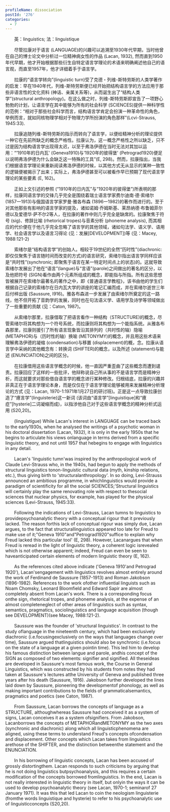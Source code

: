 ```yaml
---
profileName: dissociation
postId: '276'
categories:
  - 7
---
```

‌‌‌‌　　英：linguistics; 法：linguistique


‌‌‌‌　　尽管拉康对于语言 (LANGUAGE)的兴趣可以追溯至1930年代早期，当时他曾在自己的博士论文中分析过一位精神病女性的作品 (Lacan, 1932), 然而直到1950年代早期，他才开始根据那些衍生自特定语言学理论的术语来明确阐述他自己的语言观，而直至1957年，他才详细着手于语言学。

‌‌‌‌　　拉康的“语言学转向”(linguistic turn)受了克德・列维-斯特劳斯的人类学著作的启发：早在1940年代，列维-斯特劳斯便已经开始把结构语言学的方法应用于那些非语言性的文化资料 (神话、亲属关系等)，从而诞生出了“结构人类学”(structural anthropology)。在这么做之时，列维-斯特劳斯即宣告了一项野心勃勃的计划，让语言学在其中能够为所有的社会科学 (SCIENCES)提供一种科学性的范例：“相对于那些社会科学而言，结构语言学肯定会扮演一种革命性的角色，举例而言，就如同核物理学相对于物理力学所扮演的角色那样”(Lcvi-Strauss, 1945:33).

‌‌‌‌　　拉康追随列维-斯特劳斯的指示而转向了语言学，以便给精神分析的理论提供一种它在先前所缺乏的概念严格性。拉康认为，这一概念严格性之所以缺乏，只不过是因为结构语言学出现得太迟，以至于弗洛伊德在当时无法对其加以运用：“‘1910年的日内瓦' (Geneva1910)与‘1920年的彼得堡' (Petrograd1920)便足以说明弗洛伊德为什么会缺乏这一特殊的工具”(E, 298)。然而，拉康指出，当我们根据语言学理论来重新阅读弗洛伊德的时候，以其他方式无从显示的某种一致性的逻辑便被揭示了出来；实际上，弗洛伊德甚至可以被看作早已预期了现代语言学理论的某些要素 (E, 162)。

‌‌‌‌　　正如上文引述的参照 (“1910年的日内瓦”与“1920年的彼得堡”)所表明的那样，拉康同语言学的交锋几乎完全是围绕着瑞士语言学家费尔迪南·德·索绪尔 (1857一1913)与俄国语言学家罗曼·雅各布森 (1896一1982)的著作而进行的。至于对其他那些有影响的语言学家的提及，诸如诺姆·乔姆斯基、莱昂纳德·布鲁姆菲尔德以及爱德华·萨不尔2等人，在拉康的著作中则几乎完全是缺席的。拉康聚焦于符号 (sig)、修辞比喻 (rhetorical tropes)与音素分析 (phoneme analysis), 而其相应的代价便在于他几乎完全忽略了语言学的其他领域，诸如句法学、语义学、语用学、社会语言学以及语言习得论 (见：发展[DEVELOPMENT])等 (见：Macey, 1988:121-2)

‌‌‌‌　　索绪尔是“结构语言学”的创始人。相较于19世纪的全然“历时性”(diachronic: 即仅仅聚焦于语言随时间而改变的方式)的语言研究，索绪尔指出语言学同样应该是“共时性”(synchronic; 即聚焦于语言在某一特定时间点上的状态)的。这就导致索绪尔发展出了他在“语言”(langue)与“言语”(parole)之间做出的著名的区分，以及他把符号 (SIGN)看作由两个元素所组成的概念，即能指与所指。所有这些思想皆被展开在索绪尔最著名的著作之中，即《普通语言学教程》，该书由他的学生们根据自己记录的索绪尔在日内瓦大学的讲座的笔记汇编而成，并在索绪尔逝世三年后付梓出版 (Saussure, I916)。雅各布森进一步发展了由索绪尔所奠定的这一路线，他不但开拓了音韵学的发展，同时也在句法语义学、语用学及诗学等领域做出了一些重要的贡献 (见：Caton, 1987)。

‌‌‌‌　　从索绪尔那里，拉康借取了把语言看作一种结构（STRUCTURE)的概念，尽管索绪尔将其构想为一个符号系统，而拉康则将其构想为一个能指系统。从雅各布森那里，拉康则援引了所有语言现象皆沿其排列的（共时性的轴）隐喻 (METAPHOR)与（历时性的轴）换喻 (METONYMY)的概念，并且用这些术语来理解弗洛伊德的凝缩 (condensation)与移置 (displacement)的概，念。拉康从语言学中采纳的其他概念有：转换词 (SHIFTER)的概念，以及所述 (statement)与能述 (ENUNCIATION)之间的区分。

‌‌‌‌　　在拉康借用这些语言学概念的时候，他一直因严重歪曲了这些概念而遭到谴责。拉康回应了这样的一些批评，他辩称说自己所从事的不是语言学而是精神分析，而这就要求对那些借自语言学的概念进行某种修改。归根结底，拉康的兴趣并非真正在于语言学理论本身，而是仅仅在于语言学理论能够被用来发展精神分析理论的方式 (见：Lacan, 1970-1:1971年1月27日的研讨班)。正是这一点导致拉康创造了“癔言学”(linguisterie)这一新词 (该词由“语言学”[linguistique]和“癔症”[hysterie]二词凝缩而成)，以指涉他自己对于这些语言学概念的精神分析式运用 (S20,20)。


‌‌‌‌　　(linguistigue) While Lacan's interest in LANGUAGE can be traced back to the early1930s, when he analysed the writings of a psychotic woman in his doctoral dissertation (Lacan, 1932), it is only in the early 1950s that he begins to articulate his views onlanguage in terms derived from a specific linguistic theory, and not until 1957 that hebegins to engage with linguistics in any detail.

‌‌‌‌　　Lacan's 'linguistic tumn'was inspired by the anthropological work of Claude Levi-Strauss who, in the 1940s, had begun to apply the methods of structural linguistics tonon-linguistic cultural data (myth, kinship relations, etc.), thus giving birth to 'structuralanthropology'. In so doing, Levi-Strauss announced an ambitious programme, in whichlinguistics would provide a paradigm of scientificity for all the social SCIENCES;'Structural linguistics will certainly play the same renovating role with respect to thesocial sciences that nuclear physics, for example, has played for the physical sciences (Levi-Strauss, 1945:33).

‌‌‌‌　　Following the indications of Levi-Strauss, Lacan tumns to linguistics to providepsychoanalytic theory with a conceptual rigour that it previously lacked. The reason forthis lack of conceptual rigour was simply due, Lacan argues, to the fact that structurallinguistics appeared too late for Freud to make use of it;"Geneva 1910"and"Petrograd1920"suffice to explain why Freud lacked this particular tool' (E, 298). However, Lacanargues that when Freud is reread in the light of linguistic theory, a coherent logic isrevealed which is not otherwise apparent; indeed, Freud can even be seen to haveanticipated certain elements of modern linguistic theory (E, 162).

‌‌‌‌　　As the references cited above indicate ('Geneva 1910'and Petrograd 1920'), Lacan'sengagement with linguistics revolves almost entirely around the work of Ferdinand de Saussure (1857-1913) and Roman Jakobson (1896-1982). References to the work ofother influential linguists such as Noam Chomsky, Leonard Bloomfield and Edward Sapir are almost completely absent from Lacan's work. There is a corresponding focus onthe sign, rhetorical tropes, and phoneme analysis, at the expense of an almost completeneglect of other areas of linguistics such as syntax, semantics, pragmatics, sociolinguistics and language acquisition (though see DEVELOPMENT)(see Macey, 1988:121-2).

‌‌‌‌　　Saussure was the founder of 'structural linguistics'. In contrast to the study oflanguage in the nineteenth century, which had been exclusively diachronic (i.e.focusingexclusively on the ways that languages change over time), Saussure argued thatlinguistics should also be synchronic (i.e.focus on the state of a language at a given pointin time). This led him to develop his famous distinction between langue and parole, andhis concept of the SIGN as composed of two elements: signifier and signified. All theseideas are developed in Saussure's most famous work, the Course in General Linguistics, which was constructed by his students from notes they had taken at Saussure's lectures atthe University of Geneva and published three years after his death (Saussure, 1916). Jakobson further developed the lines laid down by Saussure, pioneering the developmentof phonology, as well as making important contributions to the fields of grammaticalsemantics, pragmatics and poetics (see Caton, 1987).

‌‌‌‌　　From Saussure, Lacan borrows the concepts of language as a STRUCTURE, althoughwhereas Saussure had conceived it as a system of signs, Lacan conceives it as a system ofsignifiers. From Jakobson, Lacanborrows the concepts of METAPHORandMETONYMY as the two axes (synchronic and diachronic) along which all linguisticphenomena are aligned, using these terms to understand Freud's concepts ofcondensation and displacement. Other concepts which Lacan takes from linguistics arethose of the SHIFTER, and the distinction betweenthe statement and the ENUNCIATION.

‌‌‌‌　　In his borrowing of linguistic concepts, Lacan has been accused of grossly distortingthem. Lacan responds to such criticisms by arguing that he is not doing linguistics butpsychoanalysis, and this requires a certain modification of the concepts borrowed fromlinguistics. In the end, Lacan is not really interested in linguistic theory in itself, but onlyin the ways it can be used to develop psychoanalytic theory (see Lacan, 1970-1; seminarof 27 January 1971). It was this that led Lacan to coin the neologism linguisterie (fromthe words linguistique and hysterie) to refer to his psychoanalytic use of linguisticconcepts (S20,20).

